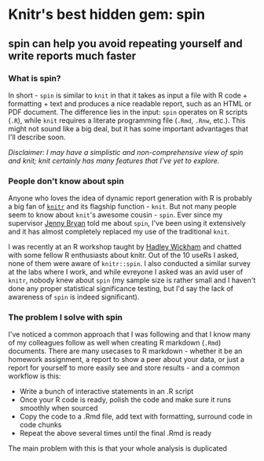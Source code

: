 # Knitr's best hidden gem: spin

## spin can help you avoid repeating yourself and write reports much faster

### What is spin?

In short - `spin` is similar to `knit` in that it takes as input a file with R code + formatting + text and produces a nice readable report, such as an HTML or PDF document. The difference lies in the input: `spin` operates on R scripts (`.R`), while `knit` requires a literate programming file (`.Rmd`, `.Rnw`, etc.). This might not sound like a big deal, but it has some important advantages that I'll describe soon.

*Disclaimer: I may have a simplistic and non-comprehensive view of spin and knit; knit certainly has many features that I've yet to explore.*

### People don't know about spin

Anyone who loves the idea of dynamic report generation with R is probably a big fan of [`knitr`](http://yihui.name/knitr/) and its flagship function - `knit`.  But not many people seem to know about `knit`'s awesome cousin - `spin`. Ever since my supervisor [Jenny Bryan](http://www.stat.ubc.ca/~jenny/) told me about `spin`, I've been using it extensively and it has almost completely replaced my use of the traditional `knit`.

I was recently at an R workshop taught by [Hadley Wickham](http://had.co.nz/) and chatted with some fellow R enthusiasts about knitr.  Out of the 10 useRs I asked, none of them were aware of `knitr::spin`. I also conducted a similar survey at the labs where I work, and while evreyone I asked was an avid user of `knitr`, nobody knew about `spin` (my sample size is rather small and I haven't done any proper statistical significance testing, but I'd say the lack of awareness of `spin` is indeed significant).

### The problem I solve with spin

I've noticed a common approach that I was following and that I know many of my colleagues follow as well when creating R markdown (`.Rmd`) documents.  There are many usecases to R markdown - whether it be an homework assignment, a report to show a peer about your data, or just a report for yourself to more easily see and store results - and a common workflow is this:

- Write a bunch of interactive statements in an .R script
- Once your R code is ready, polish the code and make sure it runs smoothly when sourced
- Copy the code to a .Rmd file, add text with formatting, surround code in code chunks
- Repeat the above several times until the final .Rmd is ready

The main problem with this is that your whole analysis is duplicated
